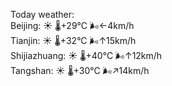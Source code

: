Today weather:  
Beijing: ☀️   🌡️+29°C 🌬️←4km/h  
Tianjin: ☀️   🌡️+32°C 🌬️↑15km/h  
Shijiazhuang: ☀️   🌡️+40°C 🌬️↑12km/h  
Tangshan: ☀️   🌡️+30°C 🌬️↗14km/h  
